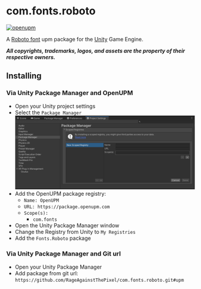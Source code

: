 # com.fonts.roboto

[![openupm](https://img.shields.io/npm/v/com.fonts.roboto?label=openupm&registry_uri=https://package.openupm.com)](https://openupm.com/packages/com.fonts.roboto/)

A [Roboto font](https://fonts.google.com/specimen/Roboto) upm package for the [Unity](https://unity.com/) Game Engine.

***All copyrights, trademarks, logos, and assets are the property of their respective owners.***

## Installing

### Via Unity Package Manager and OpenUPM

- Open your Unity project settings
- Select the `Package Manager`
![scoped-registries](Fonts.Roboto/Packages/com.fonts.roboto/Documentation~/images/package-manager-scopes.png)
- Add the OpenUPM package registry:
  - `Name: OpenUPM`
  - `URL: https://package.openupm.com`
  - `Scope(s):`
    - `com.fonts`
- Open the Unity Package Manager window
- Change the Registry from Unity to `My Registries`
- Add the `Fonts.Roboto` package

### Via Unity Package Manager and Git url

- Open your Unity Package Manager
- Add package from git url: `https://github.com/RageAgainstThePixel/com.fonts.roboto.git#upm`
